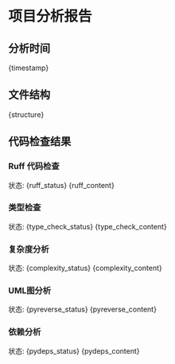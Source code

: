 # 项目分析报告

## 分析时间
{timestamp}

## 文件结构
{structure}

## 代码检查结果

### Ruff 代码检查
状态: {ruff_status}
{ruff_content}

### 类型检查
状态: {type_check_status}
{type_check_content}

### 复杂度分析
状态: {complexity_status}
{complexity_content}

### UML图分析
状态: {pyreverse_status}
{pyreverse_content}

### 依赖分析
状态: {pydeps_status}
{pydeps_content} 